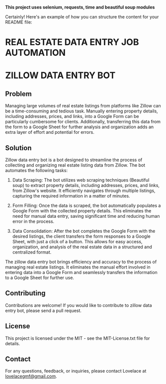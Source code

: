 **This project uses selenium, requests, time and beautiful soup modules**

Certainly! Here's an example of how you can structure the content for your README file:


# REAL ESTATE DATA ENTRY JOB AUTOMATION

# ZILLOW DATA ENTRY BOT

## Problem

Managing large volumes of real estate listings from platforms like Zillow can be a time-consuming and tedious task. Manually entering property details, including addresses, prices, and links, into a Google Form can be particularly cumbersome for clients. Additionally, transferring this data from the form to a Google Sheet for further analysis and organization adds an extra layer of effort and potential for errors.

## Solution

Zillow data entry bot is a bot designed to streamline the process of collecting and organizing real estate listing data from Zillow. The bot automates the following tasks:

1. Data Scraping: The bot utilizes web scraping techniques (Beautiful soup) to extract property details, including addresses, prices, and links, from Zillow's website. It efficiently navigates through multiple listings, capturing the required information in a matter of minutes.

2. Form Filling: Once the data is scraped, the bot automatically populates a Google Form with the collected property details. This eliminates the need for manual data entry, saving significant time and reducing human error in the process.

3. Data Consolidation: After the bot completes the Google Form with the desired listings, the client transfers the form responses to a Google Sheet, with just a click of a button. This allows for easy access, organization, and analysis of the real estate data in a structured and centralized format.

The zillow data entry bot brings efficiency and accuracy to the process of managing real estate listings. It eliminates the manual effort involved in entering data into a Google Form and seamlessly transfers the information to a Google Sheet for further use.


## Contributing

Contributions are welcome! If you would like to contribute to zillow data entry bot, please send a pull request.

## License

This project is licensed under the MIT - see the MIT-License.txt file for details.

## Contact

For any questions, feedback, or inquiries, please contact Lovelace at lovelacegmf@gmail.com.


